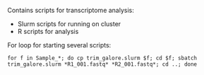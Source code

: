 Contains scripts for transcriptome analysis:
- Slurm scripts for running on cluster
- R scripts for analysis

For loop for starting several scripts:

```
for f in Sample_*; do cp trim_galore.slurm $f; cd $f; sbatch trim_galore.slurm *R1_001.fastq* *R2_001.fastq*; cd ..; done
```
